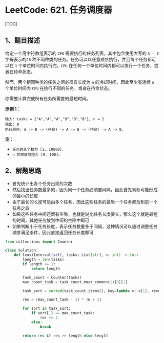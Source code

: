 # LeetCode: 621. 任务调度器

[TOC]

## 1、题目描述

给定一个用字符数组表示的 `CPU` 需要执行的任务列表。其中包含使用大写的 `A - Z` 字母表示的`26` 种不同种类的任务。任务可以以任意顺序执行，并且每个任务都可以在 `1` 个单位时间内执行完。`CPU` 在任何一个单位时间内都可以执行一个任务，或者在待命状态。

然而，两个相同种类的任务之间必须有长度为 `n` 的冷却时间，因此至少有连续 `n` 个单位时间内 `CPU` 在执行不同的任务，或者在待命状态。

你需要计算完成所有任务所需要的最短时间。

**示例 1：**

```
输入: tasks = ["A","A","A","B","B","B"], n = 2
输出: 8
执行顺序: A -> B -> (待命) -> A -> B -> (待命) -> A -> B.
```

**注：**

- `任务的总个数为 [1, 10000]。`
- `n 的取值范围为 [0, 100]。`



## 2、解题思路

- 首先统计出各个任务出现的次数
- 然后找出任务数最多的，因为同一个任务必须要间隔，因此首先判断可能形成的最小的长度
- 由于最长的长度可能由多个任务，因此这些任务的最后一个任务都放到前一个任务之后
- 如果这些任务中间还留有空隙，也就是说比任务长度要长，那么这个就是最短的时间，其他任务放到中间的空隙中即可
- 如果判断小于任务长度，表示任务数量多于间隔，这种情况可以通过调整任务顺序满足条件，因此直接返回任务长度即可



```python
from collections import Counter

class Solution:
    def leastInterval(self, tasks: List[str], n: int) -> int:
        length = len(tasks)
        if length <= 1:
            return length

        task_count = Counter(tasks)
        max_count_task = task_count.most_common(1)[0][1]

        task_sort = sorted(task_count.items(), key=lambda x: x[1], reverse=True)

        res = (max_count_task - 1) * (n + 1)

        for sort in task_sort:
            if sort[1] == max_count_task:
                res += 1
            else:
                break

        return res if res >= length else length
```

